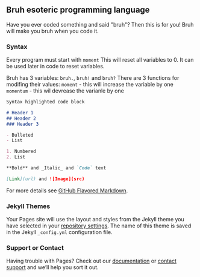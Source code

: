 ## Bruh esoteric programming language
Have you ever coded something and said "bruh"? Then this is for you!
Bruh will make you bruh when you code it.

### Syntax

Every program must start with ```moment```
This will reset all variables to 0. It can be used later in code to reset variables.

Bruh has 3 variables: ```bruh.```, ```bruh!``` and ```bruh?```
There are 3 functions for modifing their values:
```moment``` - this will increase the variable by one
```momentum``` - this wil devrease the varianle by one

```markdown
Syntax highlighted code block

# Header 1
## Header 2
### Header 3

- Bulleted
- List

1. Numbered
2. List

**Bold** and _Italic_ and `Code` text

[Link](url) and ![Image](src)
```

For more details see [GitHub Flavored Markdown](https://guides.github.com/features/mastering-markdown/).

### Jekyll Themes

Your Pages site will use the layout and styles from the Jekyll theme you have selected in your [repository settings](https://github.com/Zwedgy/bruh/settings). The name of this theme is saved in the Jekyll `_config.yml` configuration file.

### Support or Contact

Having trouble with Pages? Check out our [documentation](https://help.github.com/categories/github-pages-basics/) or [contact support](https://github.com/contact) and we’ll help you sort it out.
